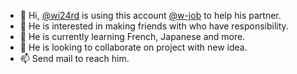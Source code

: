 - 👋 Hi, [@wi24rd](https://github.com/wi24rd) is using this account [@w-job](https://github.com/w-job) to help his partner.
- 👀 He is interested in making friends with who have responsibility.
- 🌱 He is currently learning French, Japanese and more.
- 💞️ He is looking to collaborate on project with new idea.
- 📫 Send mail to reach him.

<!---
w-job/w-job is a ✨ special ✨ repository because its `README.md` (this file) appears on your GitHub profile.
You can click the Preview link to take a look at your changes.
--->
